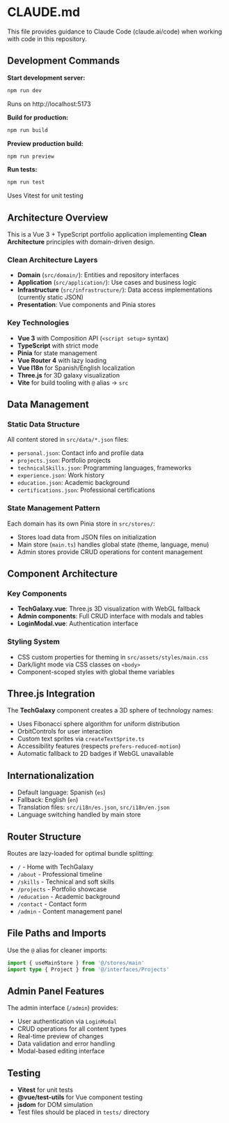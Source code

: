 # CLAUDE.md

This file provides guidance to Claude Code (claude.ai/code) when working with code in this repository.

## Development Commands

**Start development server:**
```bash
npm run dev
```
Runs on http://localhost:5173

**Build for production:**
```bash
npm run build
```

**Preview production build:**
```bash
npm run preview
```

**Run tests:**
```bash
npm run test
```
Uses Vitest for unit testing

## Architecture Overview

This is a Vue 3 + TypeScript portfolio application implementing **Clean Architecture** principles with domain-driven design.

### Clean Architecture Layers
- **Domain** (`src/domain/`): Entities and repository interfaces
- **Application** (`src/application/`): Use cases and business logic
- **Infrastructure** (`src/infrastructure/`): Data access implementations (currently static JSON)
- **Presentation**: Vue components and Pinia stores

### Key Technologies
- **Vue 3** with Composition API (`<script setup>` syntax)
- **TypeScript** with strict mode
- **Pinia** for state management
- **Vue Router 4** with lazy loading
- **Vue I18n** for Spanish/English localization
- **Three.js** for 3D galaxy visualization
- **Vite** for build tooling with `@` alias → `src`

## Data Management

### Static Data Structure
All content stored in `src/data/*.json` files:
- `personal.json`: Contact info and profile data
- `projects.json`: Portfolio projects
- `technicalSkills.json`: Programming languages, frameworks
- `experience.json`: Work history
- `education.json`: Academic background
- `certifications.json`: Professional certifications

### State Management Pattern
Each domain has its own Pinia store in `src/stores/`:
- Stores load data from JSON files on initialization
- Main store (`main.ts`) handles global state (theme, language, menu)
- Admin stores provide CRUD operations for content management

## Component Architecture

### Key Components
- **TechGalaxy.vue**: Three.js 3D visualization with WebGL fallback
- **Admin components**: Full CRUD interface with modals and tables
- **LoginModal.vue**: Authentication interface

### Styling System
- CSS custom properties for theming in `src/assets/styles/main.css`
- Dark/light mode via CSS classes on `<body>`
- Component-scoped styles with global theme variables

## Three.js Integration

The **TechGalaxy** component creates a 3D sphere of technology names:
- Uses Fibonacci sphere algorithm for uniform distribution
- OrbitControls for user interaction
- Custom text sprites via `createTextSprite.ts`
- Accessibility features (respects `prefers-reduced-motion`)
- Automatic fallback to 2D badges if WebGL unavailable

## Internationalization

- Default language: Spanish (`es`)
- Fallback: English (`en`)
- Translation files: `src/i18n/es.json`, `src/i18n/en.json`
- Language switching handled by main store

## Router Structure

Routes are lazy-loaded for optimal bundle splitting:
- `/` - Home with TechGalaxy
- `/about` - Professional timeline
- `/skills` - Technical and soft skills
- `/projects` - Portfolio showcase
- `/education` - Academic background
- `/contact` - Contact form
- `/admin` - Content management panel

## File Paths and Imports

Use the `@` alias for cleaner imports:
```typescript
import { useMainStore } from '@/stores/main'
import type { Project } from '@/interfaces/Projects'
```

## Admin Panel Features

The admin interface (`/admin`) provides:
- User authentication via `LoginModal`
- CRUD operations for all content types
- Real-time preview of changes
- Data validation and error handling
- Modal-based editing interface

## Testing

- **Vitest** for unit tests
- **@vue/test-utils** for Vue component testing
- **jsdom** for DOM simulation
- Test files should be placed in `tests/` directory